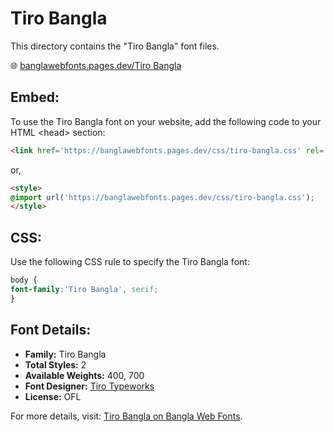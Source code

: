 # Tiro Bangla

This directory contains the "Tiro Bangla" font files.

🌐 [banglawebfonts.pages.dev/Tiro Bangla](https://banglawebfonts.pages.dev/tiro-bangla/#about)

## Embed:
To use the Tiro Bangla font on your website, add the following code to your HTML &lt;head&gt; section:
```html
<link href='https://banglawebfonts.pages.dev/css/tiro-bangla.css' rel='stylesheet'>
```

or,
```html
<style>
@import url('https://banglawebfonts.pages.dev/css/tiro-bangla.css');
</style>
```

## CSS:
Use the following CSS rule to specify the Tiro Bangla font:
```css
body {
font-family:'Tiro Bangla', serif;
}
```

## Font Details:
- **Family:** Tiro Bangla
- **Total Styles:** 2
- **Available Weights:** 400, 700
- **Font Designer:** [Tiro Typeworks](https://www.tiro.com/)
- **License:** OFL

For more details, visit: [Tiro Bangla on Bangla Web Fonts](https://banglawebfonts.pages.dev/tiro-bangla/#about).
